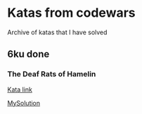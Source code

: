 # Katas from codewars

Archive of katas that I have solved

## 6ku done

### The Deaf Rats of Hamelin

[Kata link](https://www.codewars.com/kata/598106cb34e205e074000031)

[MySolution](/6kuDone/TheDeafRatsOfHamelin/TheDeafRatsOfHamelin.hs)
